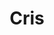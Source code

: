 ---
title: Cris
date: 
draft: false

# descripcion
description : Ovalo chato

materials: Plata 925

color: Opalo turquesa

dimensions: 1,4cm

code: 02-08-0053

type: "Dijes"

categories: []

price: $1.740,00

# Images
# first image will be shown in the product page
images:
  # - image: "images/path_to_image"
  # La ubicacion de las imagenes es imagenes/Dijes/Dijes.Opalo/02-08-0053-cris
  - image: "./images/dijes/opalo/02-08-0053-ovalo-chato_a.JPG"
  - image: "./images/dijes/opalo/02-08-0053-ovalo-chato_b.JPG"
---